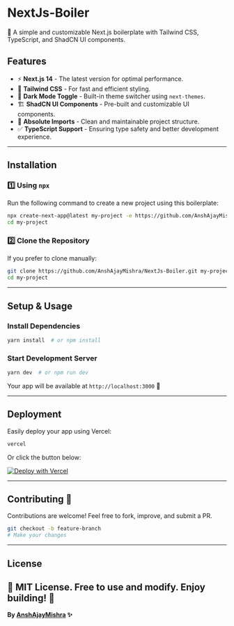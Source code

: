 # NextJs-Boiler

🚀 A simple and customizable Next.js boilerplate with Tailwind CSS, TypeScript, and ShadCN UI components.

## Features

- ⚡ **Next.js 14** - The latest version for optimal performance.
- 🎨 **Tailwind CSS** - For fast and efficient styling.
- 🌙 **Dark Mode Toggle** - Built-in theme switcher using `next-themes`.
- 🏗 **ShadCN UI Components** - Pre-built and customizable UI components.
- 🔗 **Absolute Imports** - Clean and maintainable project structure.
- ✅ **TypeScript Support** - Ensuring type safety and better development experience.

---

## Installation

### 1️⃣ Using `npx`
Run the following command to create a new project using this boilerplate:

```sh
npx create-next-app@latest my-project -e https://github.com/AnshAjayMishra/NextJs-Boiler
cd my-project
```

### 2️⃣ Clone the Repository
If you prefer to clone manually:

```sh
git clone https://github.com/AnshAjayMishra/NextJs-Boiler.git my-project
cd my-project
```

---

## Setup & Usage

### Install Dependencies
```sh
yarn install  # or npm install
```

### Start Development Server
```sh
yarn dev  # or npm run dev
```

Your app will be available at `http://localhost:3000` 🎉

---

## Deployment

Easily deploy your app using Vercel:

```sh
vercel
```

Or click the button below:

[![Deploy with Vercel](https://vercel.com/button)](https://vercel.com/new/clone?repository-url=https://github.com/AnshAjayMishra/NextJs-Boiler)

---

## Contributing 🤝

Contributions are welcome! Feel free to fork, improve, and submit a PR.

```sh
git checkout -b feature-branch
# Make your changes
```

---

## License

📜 MIT License. Free to use and modify. Enjoy building! 🚀
---

**By [AnshAjayMishra](https://github.com/AnshAjayMishra) ✨**

